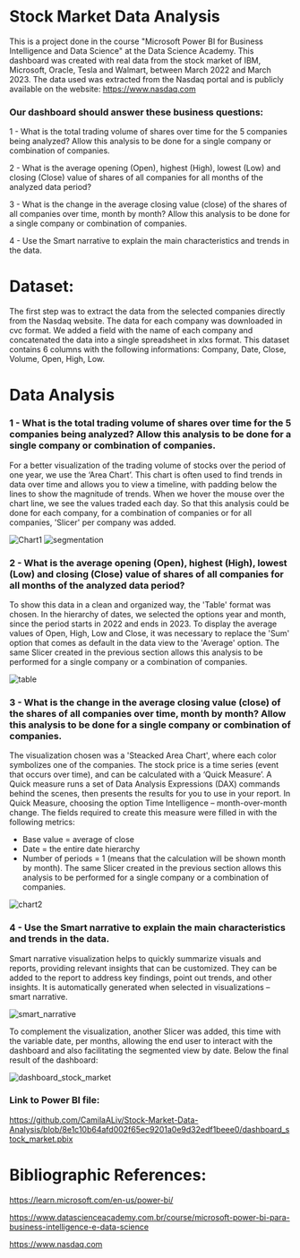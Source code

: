 # Stock Market Data Analysis

This is a project done in the course "Microsoft Power BI for Business Intelligence and Data Science" at the Data Science Academy. This dashboard was created with real data from the stock market of IBM, Microsoft, Oracle, Tesla and Walmart, between March 2022 and March 2023. The data used was extracted from the Nasdaq portal and is publicly available on the website: https://www.nasdaq.com 

### **Our dashboard should answer these business questions:**

1 - What is the total trading volume of shares over time for the 5 companies being analyzed? Allow this analysis to be done for a single company or combination of companies.

2 - What is the average opening (Open), highest (High), lowest (Low) and closing (Close) value of shares of all companies for all months of the analyzed data period?

3 - What is the change in the average closing value (close) of the shares of all companies over time, month by month? Allow this analysis to be done for a single company or combination of companies.

4 - Use the Smart narrative to explain the main characteristics and trends in the data.

# Dataset:
The first step was to extract the data from the selected companies directly from the Nasdaq website. The data for each company was downloaded in cvc format. We added a field with the name of each company and concatenated the data into a single spreadsheet in xlxs format. This dataset contains 6 columns with the following informations: Company, Date, Close, Volume, Open, High, Low.

# Data Analysis

### 1 - What is the total trading volume of shares over time for the 5 companies being analyzed? Allow this analysis to be done for a single company or combination of companies.

For a better visualization of the trading volume of stocks over the period of one year, we use the ‘Area Chart’. This chart is often used to find trends in data over time and allows you to view a timeline, with padding below the lines to show the magnitude of trends. When we hover the mouse over the chart line, we see the values traded each day. So that this analysis could be done for each company, for a combination of companies or for all companies, 'Slicer' per company was added.

![Chart1](https://user-images.githubusercontent.com/123582788/229661161-cb7b865e-7af5-4ba2-866a-4ed858fbe1c2.png) 
![segmentation](https://user-images.githubusercontent.com/123582788/229662281-b0aba2a0-e44f-4497-97b2-792db9d24bf6.png)

### 2 - What is the average opening (Open), highest (High), lowest (Low) and closing (Close) value of shares of all companies for all months of the analyzed data period?

To show this data in a clean and organized way, the 'Table' format was chosen. In the hierarchy of dates, we selected the options year and month, since the period starts in 2022 and ends in 2023. To display the average values of Open, High, Low and Close, it was necessary to replace the 'Sum' option that comes as default in the data view to the 'Average' option. The same Slicer created in the previous section allows this analysis to be performed for a single company or a combination of companies.

![table](https://user-images.githubusercontent.com/123582788/229662620-96e7fd8e-0d24-4558-b854-43dd6c9d944b.png)

### 3 - What is the change in the average closing value (close) of the shares of all companies over time, month by month? Allow this analysis to be done for a single company or combination of companies.

The visualization chosen was a 'Steacked Area Chart', where each color symbolizes one of the companies. The stock price is a time series (event that occurs over time), and can be calculated with a ‘Quick Measure’. A Quick measure runs a set of Data Analysis Expressions (DAX) commands behind the scenes, then presents the results for you to use in your report.
In Quick Measure, choosing the option Time Intelligence – month-over-month change. The fields required to create this measure were filled in with the following metrics:
- Base value = average of close
- Date = the entire date hierarchy
- Number of periods = 1 (means that the calculation will be shown month by month).
The same Slicer created in the previous section allows this analysis to be performed for a single company or a combination of companies.

![chart2](https://user-images.githubusercontent.com/123582788/229662731-a262b679-4427-480b-b0ea-4ea6c0a55eda.png)

### 4 - Use the Smart narrative to explain the main characteristics and trends in the data.

Smart narrative visualization helps to quickly summarize visuals and reports, providing relevant insights that can be customized. They can be added to the report to address key findings, point out trends, and other insights. It is automatically generated when selected in visualizations – smart narrative.

![smart_narrative](https://user-images.githubusercontent.com/123582788/229662878-d8dd801f-3977-431d-8622-15a962c781d9.png)

To complement the visualization, another Slicer was added, this time with the variable date, per months, allowing the end user to interact with the dashboard and also facilitating the segmented view by date.
Below the final result of the dashboard:


![dashboard_stock_market](https://user-images.githubusercontent.com/123582788/229662942-11390716-3564-4c24-a460-321b4df98957.png)


### Link to Power BI file:
https://github.com/CamilaALiv/Stock-Market-Data-Analysis/blob/8e1c10b64afd002f65ec9201a0e9d32edf1beee0/dashboard_stock_market.pbix

# Bibliographic References:

https://learn.microsoft.com/en-us/power-bi/

https://www.datascienceacademy.com.br/course/microsoft-power-bi-para-business-intelligence-e-data-science

https://www.nasdaq.com 
